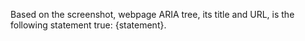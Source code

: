Based on the screenshot, webpage ARIA tree, its title and URL, is the following statement true: {statement}.
